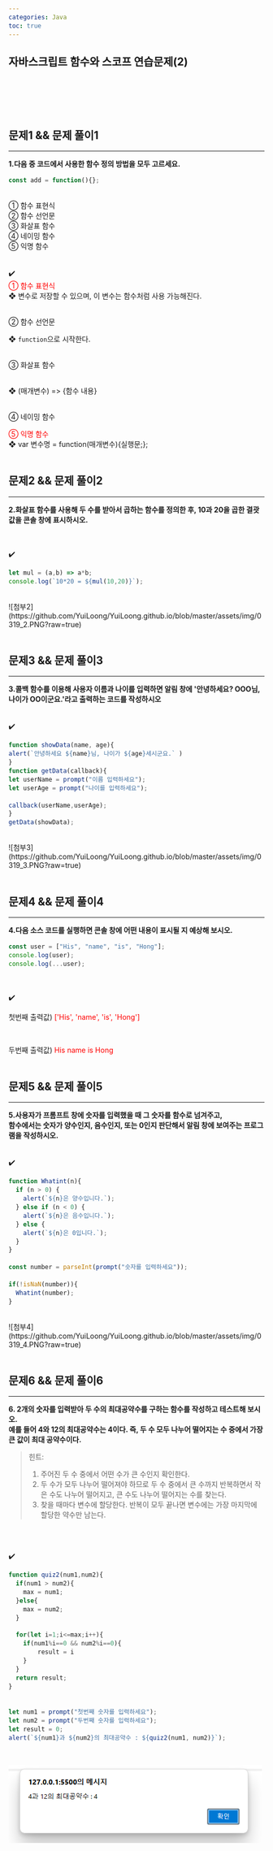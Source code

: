 ```yaml
---
categories: Java
toc: true
---
```


## 자바스크립트 함수와 스코프 연습문제(2)
  <br> 
  <br>
  <br>
  <br>
 

## 문제1 && 문제 풀이1
___
**1.다음 중 코드에서 사용한 함수 정의 방법을 모두 고르세요.** 
<br>

```js
const add = function(){};
```
<br>
① 함수 표현식
<br>
② 함수 선언문
<br>
③ 화살표 함수
<br>
④ 네이밍 함수
<br>
⑤ 익명 함수
<br>
<br>
<br>
✔️

<br>
<span style="color: red;">① 함수 표현식</span>

<br>
❖ 변수로 저장할 수 있으며, 이 변수는 함수처럼 사용 가능해진다.
<br>
<br>

② 함수 선언문
<br>

❖ `function`으로 시작한다.
<br>
<br>

③ 화살표 함수 

<br>
❖ (매개변수) => {함수 내용}
<br>
<br>

④ 네이밍 함수
<br>

<span style="color: red;">⑤ 익명 함수</span>
<br>
❖ var 변수명 = function(매개변수){실행문;};
<br>
<br>

## 문제2 && 문제 풀이2
___
**2.화살표 함수를 사용해 두 수를 받아서 곱하는 함수를 정의한 후, 10과 20을 곱한 결괏값을 콘솔 창에 표시하시오.**
<br>
<br>
<br>

  ✔️ 
  <br>
  
```js
let mul = (a,b) => a*b;
console.log(`10*20 = ${mul(10,20)}`);
```
<br>
![첨부2](https://github.com/YuiLoong/YuiLoong.github.io/blob/master/assets/img/0319_2.PNG?raw=true)
<br>
<br>

## 문제3 && 문제 풀이3
___
**3.콜백 함수를 이용해 사용자 이름과 나이를 입력하면 알림 창에 '안녕하세요? OOO님, 나이가 OO이군요.'라고 출력하는 코드를 작성하시오** <br>
<br>
<br>
  ✔️ <br>
  
  ```js
  function showData(name, age){
  alert(`안녕하세요 ${name}님, 나이가 ${age}세시군요.` )
}
function getData(callback){
  let userName = prompt("이름 입력하세요");
  let userAge = prompt("나이를 입력하세요");

  callback(userName,userAge);
}
getData(showData);
```
<br>
![첨부3](https://github.com/YuiLoong/YuiLoong.github.io/blob/master/assets/img/0319_3.PNG?raw=true)
<br>
<br>
  
## 문제4 && 문제 풀이4
___
**4.다음 소스 코드를 실행하면 콘솔 창에 어떤 내용이 표시될 지 예상해 보시오.** <br>

```js
const user = ["His", "name", "is", "Hong"];
console.log(user);
console.log(...user);
```
<br>
<br>
✔️ 
<br>

첫번째 출력값) <span style="color: red;">['His', 'name', 'is', 'Hong']</span>

<br>

두번째 출력값) <span style="color: red;">His name is Hong</span>
<br>
<br>

## 문제5 && 문제 풀이5
___
**5.사용자가 프롬프트 창에 숫자를 입력했을 때 그 숫자를 함수로 넘겨주고,** <br> 
**함수에서는 숫자가 양수인지, 음수인지, 또는 0인지 판단해서 알림 창에 보여주는 프로그램을 작성하시오.**
<br>
<br>
<br>
  ✔️ <br>
  
```js
function Whatint(n){
  if (n > 0) {
    alert(`${n}은 양수입니다.`);
  } else if (n < 0) {
    alert(`${n}은 음수입니다.`);
  } else {
    alert(`${n}은 0입니다.`);
  }
}

const number = parseInt(prompt("숫자를 입력하세요"));

if(!isNaN(number)){
  Whatint(number);
}

```
<br>
![첨부4](https://github.com/YuiLoong/YuiLoong.github.io/blob/master/assets/img/0319_4.PNG?raw=true)
<br>
<br>

## 문제6 && 문제 풀이6
___
**6. 2개의 숫자를 입력받아 두 수의 최대공약수를 구하는 함수를 작성하고 테스트해 보시오.** <br>
**예를 들어 4와 12의 최대공약수는 4이다. 즉, 두 수 모두 나누어 떨어지는 수 중에서 가장 큰 값이 최대 공약수이다.**
<br>
>힌트: <br>
>1) 주어진 두 수 중에서 어떤 수가 큰 수인지 확인한다.<br>
>2) 두 수가 모두 나누어 떨어져야 하므로 두 수 중에서 큰 수까지 반복하면서 작은 수도 나누어 떨어지고, 큰 수도 나누어 떨어지는 수를 찾는다.<br>
>3) 찾을 때마다 변수에 할당한다. 반복이 모두 끝나면 변수에는 가장 마지막에 할당한 약수만 남는다.<br>

<br>
<br>

  ✔️ <br>

```js
function quiz2(num1,num2){
  if(num1 > num2){
    max = num1;
  }else{
    max = num2;
  }

  for(let i=1;i<=max;i++){
    if(num1%i==0 && num2%i==0){
        result = i
    }
  }
  return result;
}


let num1 = prompt("첫번째 숫자를 입력하세요");
let num2 = prompt("두번째 숫자를 입력하세요");
let result = 0;
alert(`${num1}과 ${num2}의 최대공약수 : ${quiz2(num1, num2)}`);

```
<br>

![첨부5](https://github.com/YuiLoong/YuiLoong.github.io/blob/master/assets/img/0319_5.PNG?raw=true)
<br>
<br>
